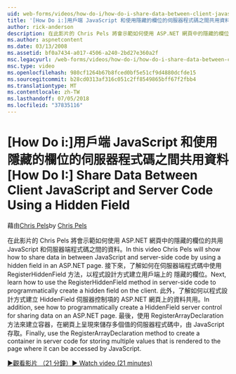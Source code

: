 ```yaml
---
uid: web-forms/videos/how-do-i/how-do-i-share-data-between-client-javascript-and-server-code-using-a-hidden-field
title: '[How Do i:]用戶端 JavaScript 和使用隱藏的欄位的伺服器程式碼之間共用資料 |Microsoft Docs'
author: rick-anderson
description: 在此影片的 Chris Pels 將會示範如何使用 ASP.NET 網頁中的隱藏的欄位的共用 JavaScript 和伺服器端程式碼之間的資料。 接下來，了解如何 t...
ms.author: aspnetcontent
ms.date: 03/13/2008
ms.assetid: bf0a7434-a017-4506-a240-2bd27e360a2f
msc.legacyurl: /web-forms/videos/how-do-i/how-do-i-share-data-between-client-javascript-and-server-code-using-a-hidden-field
msc.type: video
ms.openlocfilehash: 980cf1264b67b8fced0bf5e51cf9d4880dcfde15
ms.sourcegitcommit: b28cd0313af316c051c2ff8549865bff67f2fbb4
ms.translationtype: MT
ms.contentlocale: zh-TW
ms.lasthandoff: 07/05/2018
ms.locfileid: "37835116"
---
```

<a name="how-do-i-share-data-between-client-javascript-and-server-code-using-a-hidden-field"></a><span data-ttu-id="f2add-104">[How Do i:]用戶端 JavaScript 和使用隱藏的欄位的伺服器程式碼之間共用資料</span><span class="sxs-lookup"><span data-stu-id="f2add-104">[How Do I:] Share Data Between Client JavaScript and Server Code Using a Hidden Field</span></span>
====================
<span data-ttu-id="f2add-105">藉由[Chris Pels](https://twitter.com/chrispels)</span><span class="sxs-lookup"><span data-stu-id="f2add-105">by [Chris Pels](https://twitter.com/chrispels)</span></span>

<span data-ttu-id="f2add-106">在此影片的 Chris Pels 將會示範如何使用 ASP.NET 網頁中的隱藏的欄位的共用 JavaScript 和伺服器端程式碼之間的資料。</span><span class="sxs-lookup"><span data-stu-id="f2add-106">In this video Chris Pels will show how to share data in between JavaScript and server-side code by using a hidden field in an ASP.NET page.</span></span> <span data-ttu-id="f2add-107">接下來，了解如何在伺服器端程式碼中使用 RegisterHiddenField 方法，以程式設計方式建立用戶端上的 隱藏的欄位。</span><span class="sxs-lookup"><span data-stu-id="f2add-107">Next, learn how to use the RegisterHiddenField method in server-side code to programmatically create a hidden field on the client.</span></span> <span data-ttu-id="f2add-108">此外，了解如何以程式設計方式建立 HiddenField 伺服器控制項的 ASP.NET 網頁上的資料共用。</span><span class="sxs-lookup"><span data-stu-id="f2add-108">In addition, see how to programmatically create a HiddenField server control for sharing data on an ASP.NET page.</span></span> <span data-ttu-id="f2add-109">最後，使用 RegisterArrayDeclaration 方法來建立容器，在網頁上呈現來儲存多個值的伺服器程式碼中，由 JavaScript 存取。</span><span class="sxs-lookup"><span data-stu-id="f2add-109">Finally, use the RegisterArrayDeclaration method to create a container in server code for storing multiple values that is rendered to the page where it can be accessed by JavaScript.</span></span>

[<span data-ttu-id="f2add-110">&#9654;觀看影片 （21 分鐘）</span><span class="sxs-lookup"><span data-stu-id="f2add-110">&#9654; Watch video (21 minutes)</span></span>](https://channel9.msdn.com/Blogs/ASP-NET-Site-Videos/how-do-i-share-data-between-client-javascript-and-server-code-using-a-hidden-field)

